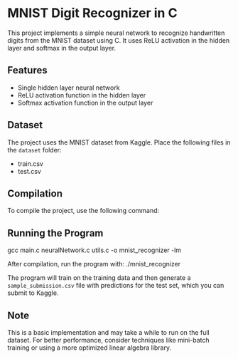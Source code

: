 # MNIST Digit Recognizer in C

This project implements a simple neural network to recognize handwritten digits from the MNIST dataset using C. It uses ReLU activation in the hidden layer and softmax in the output layer.

## Features

- Single hidden layer neural network
- ReLU activation function in the hidden layer
- Softmax activation function in the output layer

## Dataset

The project uses the MNIST dataset from Kaggle. Place the following files in the `dataset` folder:
- train.csv
- test.csv

## Compilation

To compile the project, use the following command:
## Running the Program
gcc main.c neuralNetwork.c utils.c -o mnist_recognizer -lm

After compilation, run the program with:
./mnist_recognizer

The program will train on the training data and then generate a `sample_submission.csv` file with predictions for the test set, which you can submit to Kaggle.

## Note

This is a basic implementation and may take a while to run on the full dataset. For better performance, consider techniques like mini-batch training or using a more optimized linear algebra library.
